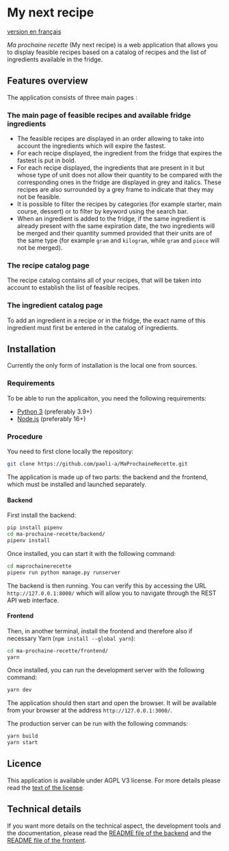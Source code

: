 # My next recipe

[version en français](README.md)

_Ma prochaine recette_ (My next recipe) is a web application that allows you to display feasible recipes based on a catalog of recipes and the list of ingredients available in the fridge.

## Features overview

The application consists of three main pages :

### The main page of feasible recipes and available fridge ingredients

- The feasible recipes are displayed in an order allowing to take into account the ingredients which will expire the fastest.
- For each recipe displayed, the ingredient from the fridge that expires the fastest is put in bold.
- For each recipe displayed, the ingredients that are present in it but whose type of unit does not allow their quantity to be compared with the corresponding ones in the fridge are displayed in grey and italics. These recipes are also surrounded by a grey frame to indicate that they may not be feasible.
- It is possible to filter the recipes by categories (for example starter, main course, dessert) or to filter by keyword using the search bar.
- When an ingredient is added to the fridge, if the same ingredient is already present with the same expiration date, the two ingredients will be merged and their quantity summed provided that their units are of the same type (for example `gram` and `kilogram`, while `gram` and `piece` will not be merged).

### The recipe catalog page

The recipe catalog contains all of your recipes, that will be taken into account to establish the list of feasible recipes.

### The ingredient catalog page

To add an ingredient in a recipe or in the fridge, the exact name of this ingredient must first be entered in the catalog of ingredients.

## Installation

Currently the only form of installation is the local one from sources.

### Requirements

To be able to run the applicaiton, you need the following requirements:

- [Python 3](https://www.python.org/) (preferably 3.9+)
- [Node.js](https://nodejs.org/) (preferably 16+)

### Procedure

You need to first clone locally the repository:

```bash
git clone https://github.com/paoli-a/MaProchaineRecette.git
```

The application is made up of two parts: the backend and the frontend, which must be installed and launched separately.

#### Backend

First install the backend:

```bash
pip install pipenv
cd ma-prochaine-recette/backend/
pipenv install
```

Once installed, you can start it with the following command:

```bash
cd maprochainerecette
pipenv run python manage.py runserver
```

The backend is then running. You can verify this by accessing the URL `http://127.0.0.1:8000/` which will allow you to navigate through the REST API web interface.

#### Frontend

Then, in another terminal, install the frontend and therefore also if necessary Yarn (`npm install --global yarn`):

```bash
cd ma-prochaine-recette/frontend/
yarn
```

Once installed, you can run the development server with the following command:

```bash
yarn dev
```

The application should then start and open the browser. It will be available from your browser at the address `http://127.0.0.1:3000/`.

The production server can be run with the following commands:

```bash
yarn build
yarn start
```

## Licence

This application is available under AGPL V3 license. For more details please read the [text of the license](LICENSE).

## Technical details

If you want more details on the technical aspect, the development tools and the documentation, please read the [README file of the backend](backend/README_en.md) and the [README file of the frontent](frontend/README_en.md).
